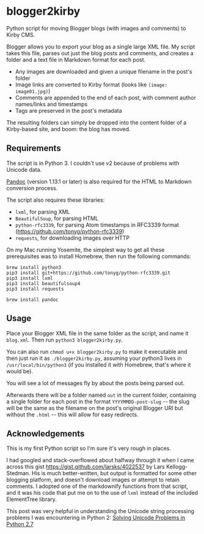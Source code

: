 blogger2kirby
=============

Python script for moving Blogger blogs (with images and comments) to Kirby CMS. 

Blogger allows you to export your blog as a single large XML file. My script takes this file, parses out just the blog posts and comments, and creates a folder and a text file in Markdown format for each post.

* Any images are downloaded and given a unique filename in the post's folder
* Image links are converted to Kirby format (looks like `(image: image01.jpg)`)
* Comments are appended to the end of each post, with comment author names/links and timestamps
* Tags are preserved in the post's metadata

The resulting folders can simply be dropped into the content folder of a Kirby-based site, and boom: the blog has moved.

## Requirements

The script is in Python 3. I couldn't use v2 because of problems with Unicode data.

[Pandoc](http://johnmacfarlane.net/pandoc/index.html) (version 1.13.1 or later) is also required for the HTML to Markdown conversion process.

The script also requires these libraries:

* `lxml`, for parsing XML
* `BeautifulSoup`, for parsing HTML
* `python-rfc3339`, for parsing Atom timestamps in RFC3339 format (<https://github.com/tonyg/python-rfc3339>)
* `requests`, for downloading images over HTTP

On my Mac running Yosemite, the simplest way to get all these prerequisites was to install Homebrew, then run the following commands:

    brew install python3
    pip3 install git+https://github.com/tonyg/python-rfc3339.git
    pip3 install lxml
    pip3 install beautifulsoup4
    pip3 install requests
    
    brew install pandoc

## Usage

Place your Blogger XML file in the same folder as the script, and name it `blog.xml`. Then run `python3 blogger2kirby.py`. 

You can also run `chmod u+x blogger2kirby.py` to make it executable and then just run it as `./blogger2kirby.py`, assuming your python3 lives in `/usr/local/bin/python3` (if you installed it with Homebrew, that's where it would be).

You will see a lot of messages fly by about the posts being parsed out.

Afterwards there will be a folder named `out` in the current folder, containing a single folder for each post in the format `YYYYMMDD-post-slug` -- the slug will be the same as the filename on the post's original Blogger URI but without the `.html` -- this will allow for easy redirects.

## Acknowledgements

This is my first Python script so I'm sure it's very rough in places.

I had googled and stack-overflowed about halfway through it when I came across this gist <https://gist.github.com/larsks/4022537> by Lars Kellogg-Stedman. His is much better-written, but output is formatted for some other blogging platform, and doesn't download images or attempt to retain comments. I adopted one of the markdownify functions from that script, and it was his code that put me on to the use of `lxml` instead of the included ElementTree library.

This post was very helpful in understanding the Unicode string processing problems I was encountering in Python 2: [Solving Unicode Problems in Python 2.7](http://www.azavea.com/blogs/labs/2014/03/solving-unicode-problems-in-python-2-7/)
